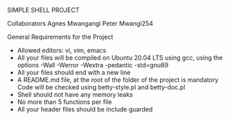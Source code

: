 SIMPLE SHELL PROJECT

Collaborators
Agnes Mwangangi
Peter Mwangi254






General Requirements for the Project

* Allowed editors: vi, vim, emacs
* All your files will be compiled on Ubuntu 20.04 LTS using gcc, using the options -Wall -Werror -Wextra -pedantic -std=gnu89
* All your files should end with a new line
* A README.md file, at the root of the folder of the project is mandatory
Code will be checked using betty-style.pl and betty-doc.pl
* Shell should not have any memory leaks
* No more than 5 functions per file
* All your header files should be include guarded
